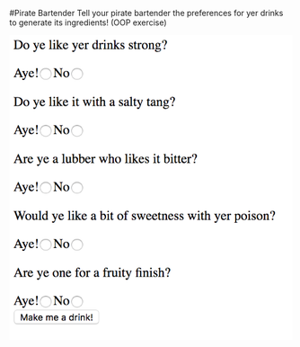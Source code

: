 #Pirate Bartender
Tell your pirate bartender the preferences for yer drinks to generate its ingredients! 
(OOP exercise)

![screenshot](screenshot.png)
